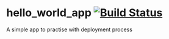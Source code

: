 # hello_world_app [![Build Status](https://travis-ci.com/artemisxen/hello_world_app.svg?branch=master)](https://travis-ci.com/artemisxen/hello_world_app)
A simple app to practise with deployment process
